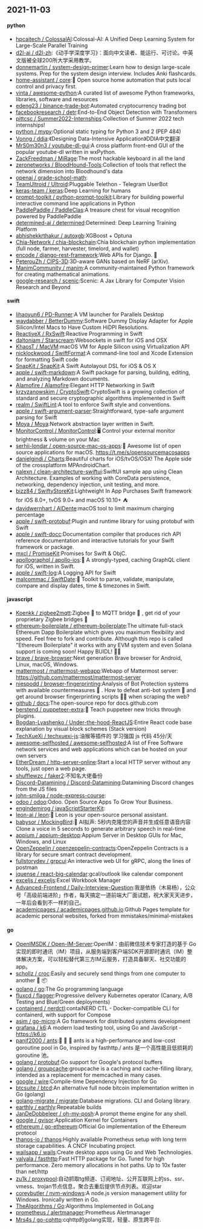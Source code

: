 ## 2021-11-03

#### python
* [hpcaitech / ColossalAI](https://github.com/hpcaitech/ColossalAI):Colossal-AI: A Unified Deep Learning System for Large-Scale Parallel Training
* [d2l-ai / d2l-zh](https://github.com/d2l-ai/d2l-zh):《动手学深度学习》：面向中文读者、能运行、可讨论。中英文版被全球200所大学采用教学。
* [donnemartin / system-design-primer](https://github.com/donnemartin/system-design-primer):Learn how to design large-scale systems. Prep for the system design interview. Includes Anki flashcards.
* [home-assistant / core](https://github.com/home-assistant/core):🏡
Open source home automation that puts local control and privacy first.
* [vinta / awesome-python](https://github.com/vinta/awesome-python):A curated list of awesome Python frameworks, libraries, software and resources
* [edeng23 / binance-trade-bot](https://github.com/edeng23/binance-trade-bot):Automated cryptocurrency trading bot
* [facebookresearch / detr](https://github.com/facebookresearch/detr):End-to-End Object Detection with Transformers
* [pittcsc / Summer2022-Internships](https://github.com/pittcsc/Summer2022-Internships):Collection of Summer 2022 tech internships!
* [python / mypy](https://github.com/python/mypy):Optional static typing for Python 3 and 2 (PEP 484)
* [Vonng / ddia](https://github.com/Vonng/ddia):《Designing Data-Intensive Application》DDIA中文翻译
* [MrS0m30n3 / youtube-dl-gui](https://github.com/MrS0m30n3/youtube-dl-gui):A cross platform front-end GUI of the popular youtube-dl written in wxPython.
* [ZackFreedman / MiRage](https://github.com/ZackFreedman/MiRage):The most hackable keyboard in all the land
* [zeronetworks / BloodHound-Tools](https://github.com/zeronetworks/BloodHound-Tools):Collection of tools that reflect the network dimension into Bloodhound's data
* [openai / grade-school-math](https://github.com/openai/grade-school-math):
* [TeamUltroid / Ultroid](https://github.com/TeamUltroid/Ultroid):Pluggable Telethon - Telegram UserBot
* [keras-team / keras](https://github.com/keras-team/keras):Deep Learning for humans
* [prompt-toolkit / python-prompt-toolkit](https://github.com/prompt-toolkit/python-prompt-toolkit):Library for building powerful interactive command line applications in Python
* [PaddlePaddle / PaddleClas](https://github.com/PaddlePaddle/PaddleClas):A treasure chest for visual recognition powered by PaddlePaddle
* [determined-ai / determined](https://github.com/determined-ai/determined):Determined: Deep Learning Training Platform
* [abhishekkrthakur / autoxgb](https://github.com/abhishekkrthakur/autoxgb):XGBoost + Optuna
* [Chia-Network / chia-blockchain](https://github.com/Chia-Network/chia-blockchain):Chia blockchain python implementation (full node, farmer, harvester, timelord, and wallet)
* [encode / django-rest-framework](https://github.com/encode/django-rest-framework):Web APIs for Django.
🎸
* [PeterouZh / CIPS-3D](https://github.com/PeterouZh/CIPS-3D):3D-aware GANs based on NeRF (arXiv).
* [ManimCommunity / manim](https://github.com/ManimCommunity/manim):A community-maintained Python framework for creating mathematical animations.
* [google-research / scenic](https://github.com/google-research/scenic):Scenic: A Jax Library for Computer Vision Research and Beyond

#### swift
* [lihaoyun6 / PD-Runner](https://github.com/lihaoyun6/PD-Runner):A VM launcher for Parallels Desktop
* [waydabber / BetterDummy](https://github.com/waydabber/BetterDummy):Software Dummy Display Adapter for Apple Silicon/Intel Macs to Have Custom HiDPI Resolutions.
* [ReactiveX / RxSwift](https://github.com/ReactiveX/RxSwift):Reactive Programming in Swift
* [daltoniam / Starscream](https://github.com/daltoniam/Starscream):Websockets in swift for iOS and OSX
* [KhaosT / MacVM](https://github.com/KhaosT/MacVM):macOS VM for Apple Silicon using Virtualization API
* [nicklockwood / SwiftFormat](https://github.com/nicklockwood/SwiftFormat):A command-line tool and Xcode Extension for formatting Swift code
* [SnapKit / SnapKit](https://github.com/SnapKit/SnapKit):A Swift Autolayout DSL for iOS & OS X
* [apple / swift-markdown](https://github.com/apple/swift-markdown):A Swift package for parsing, building, editing, and analyzing Markdown documents.
* [Alamofire / Alamofire](https://github.com/Alamofire/Alamofire):Elegant HTTP Networking in Swift
* [krzyzanowskim / CryptoSwift](https://github.com/krzyzanowskim/CryptoSwift):CryptoSwift is a growing collection of standard and secure cryptographic algorithms implemented in Swift
* [realm / SwiftLint](https://github.com/realm/SwiftLint):A tool to enforce Swift style and conventions.
* [apple / swift-argument-parser](https://github.com/apple/swift-argument-parser):Straightforward, type-safe argument parsing for Swift
* [Moya / Moya](https://github.com/Moya/Moya):Network abstraction layer written in Swift.
* [MonitorControl / MonitorControl](https://github.com/MonitorControl/MonitorControl):🖥
Control your external monitor brightness & volume on your Mac
* [serhii-londar / open-source-mac-os-apps](https://github.com/serhii-londar/open-source-mac-os-apps):🚀
Awesome list of open source applications for macOS. https://t.me/s/opensourcemacosapps
* [danielgindi / Charts](https://github.com/danielgindi/Charts):Beautiful charts for iOS/tvOS/OSX! The Apple side of the crossplatform MPAndroidChart.
* [nalexn / clean-architecture-swiftui](https://github.com/nalexn/clean-architecture-swiftui):SwiftUI sample app using Clean Architecture. Examples of working with CoreData persistence, networking, dependency injection, unit testing, and more.
* [bizz84 / SwiftyStoreKit](https://github.com/bizz84/SwiftyStoreKit):Lightweight In App Purchases Swift framework for iOS 8.0+, tvOS 9.0+ and macOS 10.10+
⛺
* [davidwernhart / AlDente](https://github.com/davidwernhart/AlDente):macOS tool to limit maximum charging percentage
* [apple / swift-protobuf](https://github.com/apple/swift-protobuf):Plugin and runtime library for using protobuf with Swift
* [apple / swift-docc](https://github.com/apple/swift-docc):Documentation compiler that produces rich API reference documentation and interactive tutorials for your Swift framework or package.
* [mxcl / PromiseKit](https://github.com/mxcl/PromiseKit):Promises for Swift & ObjC.
* [apollographql / apollo-ios](https://github.com/apollographql/apollo-ios):📱
A strongly-typed, caching GraphQL client for iOS, written in Swift.
* [apple / swift-log](https://github.com/apple/swift-log):A Logging API for Swift
* [malcommac / SwiftDate](https://github.com/malcommac/SwiftDate):🐔
Toolkit to parse, validate, manipulate, compare and display dates, time & timezones in Swift.

#### javascript
* [Koenkk / zigbee2mqtt](https://github.com/Koenkk/zigbee2mqtt):Zigbee
🐝
to MQTT bridge
🌉
, get rid of your proprietary Zigbee bridges
🔨
* [ethereum-boilerplate / ethereum-boilerplate](https://github.com/ethereum-boilerplate/ethereum-boilerplate):The ultimate full-stack Ethereum Dapp Boilerplate which gives you maximum flexibility and speed. Feel free to fork and contribute. Although this repo is called "Ethereum Boilerplate" it works with any EVM system and even Solana support is coming soon! Happy BUIDL!
👷‍♂️
* [brave / brave-browser](https://github.com/brave/brave-browser):Next generation Brave browser for Android, Linux, macOS, Windows.
* [mattermost / mattermost-webapp](https://github.com/mattermost/mattermost-webapp):Webapp of Mattermost server: https://github.com/mattermost/mattermost-server
* [niespodd / browser-fingerprinting](https://github.com/niespodd/browser-fingerprinting):Analysis of Bot Protection systems with available countermeasures
🚿
. How to defeat anti-bot system
👻
and get around browser fingerprinting scripts
🕵️‍♂️
when scraping the web?
* [github / docs](https://github.com/github/docs):The open-source repo for docs.github.com
* [berstend / puppeteer-extra](https://github.com/berstend/puppeteer-extra):💯
Teach puppeteer new tricks through plugins.
* [Bogdan-Lyashenko / Under-the-hood-ReactJS](https://github.com/Bogdan-Lyashenko/Under-the-hood-ReactJS):Entire React code base explanation by visual block schemes (Stack version)
* [TechXueXi / techxuexi-js](https://github.com/TechXueXi/techxuexi-js):油猴等插件的 学习强国 js 代码 45分/天
* [awesome-selfhosted / awesome-selfhosted](https://github.com/awesome-selfhosted/awesome-selfhosted):A list of Free Software network services and web applications which can be hosted on your own servers
* [EtherDream / http-server-online](https://github.com/EtherDream/http-server-online):Start a local HTTP server without any tools, just open a web page.
* [shufflewzc / faker2](https://github.com/shufflewzc/faker2):不知名大佬备份
* [Discord-Datamining / Discord-Datamining](https://github.com/Discord-Datamining/Discord-Datamining):Datamining Discord changes from the JS files
* [john-smilga / node-express-course](https://github.com/john-smilga/node-express-course):
* [odoo / odoo](https://github.com/odoo/odoo):Odoo. Open Source Apps To Grow Your Business.
* [engindemirog / javaScriptStarterKit](https://github.com/engindemirog/javaScriptStarterKit):
* [leon-ai / leon](https://github.com/leon-ai/leon):🧠
Leon is your open-source personal assistant.
* [babysor / MockingBird](https://github.com/babysor/MockingBird):🚀
AI拟声: 5秒内克隆您的声音并生成任意语音内容 Clone a voice in 5 seconds to generate arbitrary speech in real-time
* [appium / appium-desktop](https://github.com/appium/appium-desktop):Appium Server in Desktop GUIs for Mac, Windows, and Linux
* [OpenZeppelin / openzeppelin-contracts](https://github.com/OpenZeppelin/openzeppelin-contracts):OpenZeppelin Contracts is a library for secure smart contract development.
* [fullstorydev / grpcui](https://github.com/fullstorydev/grpcui):An interactive web UI for gRPC, along the lines of postman
* [jquense / react-big-calendar](https://github.com/jquense/react-big-calendar):gcal/outlook like calendar component
* [exceljs / exceljs](https://github.com/exceljs/exceljs):Excel Workbook Manager
* [Advanced-Frontend / Daily-Interview-Question](https://github.com/Advanced-Frontend/Daily-Interview-Question):我是依扬（木易杨），公众号「高级前端进阶」作者，每天搞定一道前端大厂面试题，祝大家天天进步，一年后会看到不一样的自己。
* [academicpages / academicpages.github.io](https://github.com/academicpages/academicpages.github.io):Github Pages template for academic personal websites, forked from mmistakes/minimal-mistakes

#### go
* [OpenIMSDK / Open-IM-Server](https://github.com/OpenIMSDK/Open-IM-Server):OpenIM：由前微信技术专家打造的基于 Go 实现的即时通讯（IM）项目，从服务端到客户端SDK开源即时通讯（IM）整体解决方案，可以轻松替代第三方IM云服务，打造具备聊天、社交功能的app。
* [schollz / croc](https://github.com/schollz/croc):Easily and securely send things from one computer to another
🐊
📦
* [golang / go](https://github.com/golang/go):The Go programming language
* [fluxcd / flagger](https://github.com/fluxcd/flagger):Progressive delivery Kubernetes operator (Canary, A/B Testing and Blue/Green deployments)
* [containerd / nerdctl](https://github.com/containerd/nerdctl):contaiNERD CTL - Docker-compatible CLI for containerd, with support for Compose
* [asim / go-micro](https://github.com/asim/go-micro):A Go framework for distributed systems development
* [grafana / k6](https://github.com/grafana/k6):A modern load testing tool, using Go and JavaScript - https://k6.io
* [panjf2000 / ants](https://github.com/panjf2000/ants):🐜
🐜
🐜
ants is a high-performance and low-cost goroutine pool in Go, inspired by fasthttp./ ants 是一个高性能且低损耗的 goroutine 池。
* [golang / protobuf](https://github.com/golang/protobuf):Go support for Google's protocol buffers
* [golang / groupcache](https://github.com/golang/groupcache):groupcache is a caching and cache-filling library, intended as a replacement for memcached in many cases.
* [google / wire](https://github.com/google/wire):Compile-time Dependency Injection for Go
* [btcsuite / btcd](https://github.com/btcsuite/btcd):An alternative full node bitcoin implementation written in Go (golang)
* [golang-migrate / migrate](https://github.com/golang-migrate/migrate):Database migrations. CLI and Golang library.
* [earthly / earthly](https://github.com/earthly/earthly):Repeatable builds
* [JanDeDobbeleer / oh-my-posh](https://github.com/JanDeDobbeleer/oh-my-posh):A prompt theme engine for any shell.
* [google / gvisor](https://github.com/google/gvisor):Application Kernel for Containers
* [ethereum / go-ethereum](https://github.com/ethereum/go-ethereum):Official Go implementation of the Ethereum protocol
* [thanos-io / thanos](https://github.com/thanos-io/thanos):Highly available Prometheus setup with long term storage capabilities. A CNCF Incubating project.
* [wailsapp / wails](https://github.com/wailsapp/wails):Create desktop apps using Go and Web Technologies.
* [valyala / fasthttp](https://github.com/valyala/fasthttp):Fast HTTP package for Go. Tuned for high performance. Zero memory allocations in hot paths. Up to 10x faster than net/http
* [zu1k / proxypool](https://github.com/zu1k/proxypool):自动抓取tg频道、订阅地址、公开互联网上的ss、ssr、vmess、trojan节点信息，聚合去重后提供节点列表。欢迎star
* [coreybutler / nvm-windows](https://github.com/coreybutler/nvm-windows):A node.js version management utility for Windows. Ironically written in Go.
* [TheAlgorithms / Go](https://github.com/TheAlgorithms/Go):Algorithms Implemented in GoLang
* [prometheus / alertmanager](https://github.com/prometheus/alertmanager):Prometheus Alertmanager
* [Mrs4s / go-cqhttp](https://github.com/Mrs4s/go-cqhttp):cqhttp的golang实现，轻量、原生跨平台.
